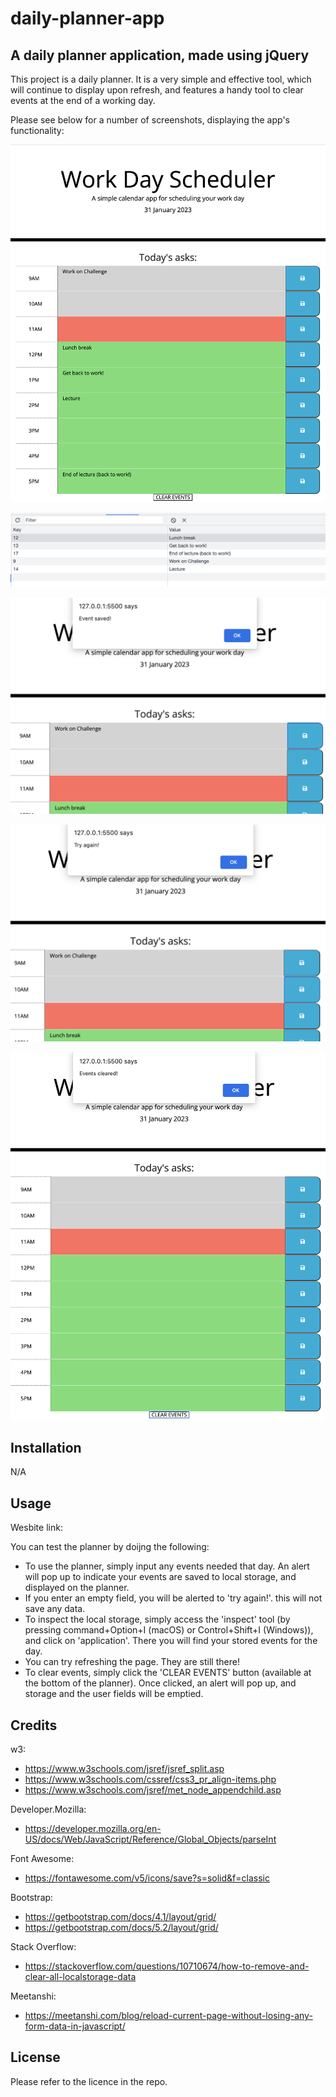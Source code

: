 # daily-planner-app

## A daily planner application, made using jQuery

This project is a daily planner. It is a very simple and effective tool, which will continue to display upon refresh, and features a handy tool to clear events at the end of a working day.

Please see below for a number of screenshots, displaying the app's functionality:

![](screengrab1.png)  

![](screengrab2.png)  

![](screengrab3.png)  

![](screengrab4.png)  

![](screengrab5.png)

## Installation

N/A

## Usage

Wesbite link:

You can test the planner by doijng the following:

- To use the planner, simply input any events needed that day. An alert will pop up to indicate your events are saved to local storage, and displayed on the planner.
- If you enter an empty field, you will be alerted to 'try again!'. this will not save any data.
- To inspect the local storage, simply access the 'inspect' tool (by pressing command+Option+I (macOS) or Control+Shift+I (Windows)), and click on 'application'. There you will find your stored events for the day.
- You can try refreshing the page. They are still there!
- To clear events, simply click the 'CLEAR EVENTS' button (available at the bottom of the planner). Once clicked, an alert will pop up, and storage and the user fields will be emptied.

## Credits

w3:

- https://www.w3schools.com/jsref/jsref_split.asp
- https://www.w3schools.com/cssref/css3_pr_align-items.php
- https://www.w3schools.com/jsref/met_node_appendchild.asp

Developer.Mozilla:

- https://developer.mozilla.org/en-US/docs/Web/JavaScript/Reference/Global_Objects/parseInt

Font Awesome:

- https://fontawesome.com/v5/icons/save?s=solid&f=classic

Bootstrap:

- https://getbootstrap.com/docs/4.1/layout/grid/
- https://getbootstrap.com/docs/5.2/layout/grid/

Stack Overflow:

- https://stackoverflow.com/questions/10710674/how-to-remove-and-clear-all-localstorage-data

Meetanshi:

- https://meetanshi.com/blog/reload-current-page-without-losing-any-form-data-in-javascript/

## License

Please refer to the licence in the repo.
